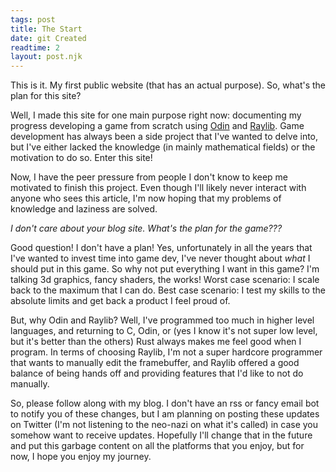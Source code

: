 ```yaml
---
tags: post
title: The Start
date: git Created
readtime: 2
layout: post.njk
---
```

This is it. My first public website (that has an actual purpose). So, what's the plan for this site?

Well, I made this site for one main purpose right now: documenting my progress developing a game from scratch using [Odin](https://odin-lang.org/) and [Raylib](https://www.raylib.com/). Game development has always been a side project that I've wanted to delve into, but I've either lacked the knowledge (in mainly mathematical fields) or the motivation to do so. Enter this site!

Now, I have the peer pressure from people I don't know to keep me motivated to finish this project. Even though I'll likely never interact with anyone who sees this article, I'm now hoping that my problems of knowledge and laziness are solved.

*I don't care about your blog site. What's the plan for the game???*

Good question! I don't have a plan! Yes, unfortunately in all the years that I've wanted to invest time into game dev, I've never thought about *what* I should put in this game. So why not put everything I want in this game? I'm talking 3d graphics, fancy shaders, the works! Worst case scenario: I scale back to the maximum that I can do. Best case scenario: I test my skills to the absolute limits and get back a product I feel proud of.

But, why Odin and Raylib? Well, I've programmed too much in higher level languages, and returning to C, Odin, or (yes I know it's not super low level, but it's better than the others) Rust always makes me feel good when I program. In terms of choosing Raylib, I'm not a super hardcore programmer that wants to manually edit the framebuffer, and Raylib offered a good balance of being hands off and providing features that I'd like to not do manually.

So, please follow along with my blog. I don't have an rss or fancy email bot to notify you of these changes, but I am planning on posting these updates on Twitter (I'm not listening to the neo-nazi on what it's called) in case you somehow want to receive updates. Hopefully I'll change that in the future and put this garbage content on all the platforms that you enjoy, but for now, I hope you enjoy my journey.
